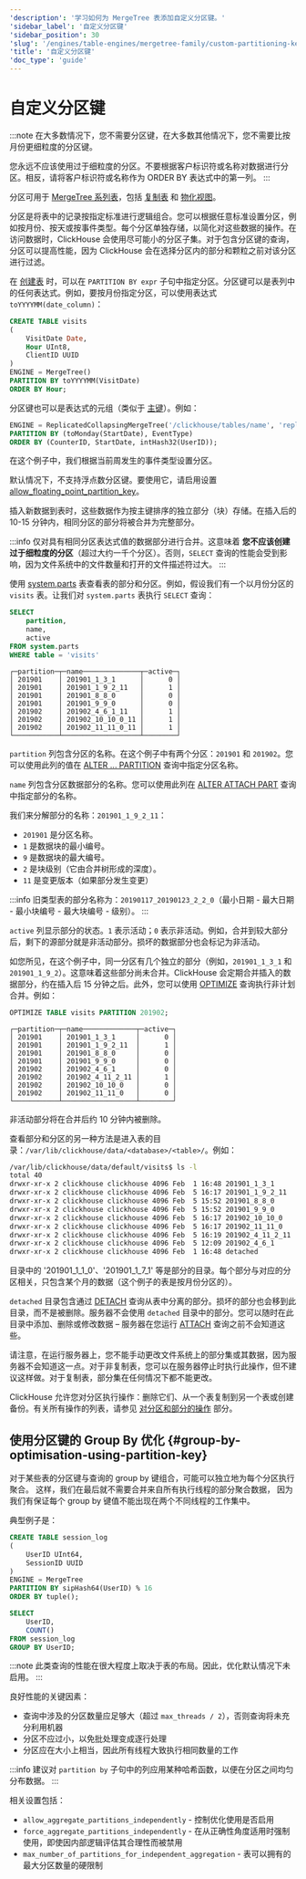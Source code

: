 ```yaml
---
'description': '学习如何为 MergeTree 表添加自定义分区键。'
'sidebar_label': '自定义分区键'
'sidebar_position': 30
'slug': '/engines/table-engines/mergetree-family/custom-partitioning-key'
'title': '自定义分区键'
'doc_type': 'guide'
---
```



# 自定义分区键

:::note
在大多数情况下，您不需要分区键，在大多数其他情况下，您不需要比按月份更细粒度的分区键。

您永远不应该使用过于细粒度的分区。不要根据客户标识符或名称对数据进行分区。相反，请将客户标识符或名称作为 ORDER BY 表达式中的第一列。
:::

分区可用于 [MergeTree 系列表](../../../engines/table-engines/mergetree-family/mergetree.md)，包括 [复制表](../../../engines/table-engines/mergetree-family/replication.md) 和 [物化视图](/sql-reference/statements/create/view#materialized-view)。

分区是将表中的记录按指定标准进行逻辑组合。您可以根据任意标准设置分区，例如按月份、按天或按事件类型。每个分区单独存储，以简化对这些数据的操作。在访问数据时，ClickHouse 会使用尽可能小的分区子集。对于包含分区键的查询，分区可以提高性能，因为 ClickHouse 会在选择分区内的部分和颗粒之前对该分区进行过滤。

在 [创建表](../../../engines/table-engines/mergetree-family/mergetree.md#table_engine-mergetree-creating-a-table) 时，可以在 `PARTITION BY expr` 子句中指定分区。分区键可以是表列中的任何表达式。例如，要按月份指定分区，可以使用表达式 `toYYYYMM(date_column)`：

```sql
CREATE TABLE visits
(
    VisitDate Date,
    Hour UInt8,
    ClientID UUID
)
ENGINE = MergeTree()
PARTITION BY toYYYYMM(VisitDate)
ORDER BY Hour;
```

分区键也可以是表达式的元组（类似于 [主键](../../../engines/table-engines/mergetree-family/mergetree.md#primary-keys-and-indexes-in-queries)）。例如：

```sql
ENGINE = ReplicatedCollapsingMergeTree('/clickhouse/tables/name', 'replica1', Sign)
PARTITION BY (toMonday(StartDate), EventType)
ORDER BY (CounterID, StartDate, intHash32(UserID));
```

在这个例子中，我们根据当前周发生的事件类型设置分区。

默认情况下，不支持浮点数分区键。要使用它，请启用设置 [allow_floating_point_partition_key](../../../operations/settings/merge-tree-settings.md#allow_floating_point_partition_key)。

插入新数据到表时，这些数据作为按主键排序的独立部分（块）存储。在插入后的 10-15 分钟内，相同分区的部分将被合并为完整部分。

:::info
仅对具有相同分区表达式值的数据部分进行合并。这意味着 **您不应该创建过于细粒度的分区**（超过大约一千个分区）。否则，`SELECT` 查询的性能会受到影响，因为文件系统中的文件数量和打开的文件描述符过大。
:::

使用 [system.parts](../../../operations/system-tables/parts.md) 表查看表的部分和分区。例如，假设我们有一个以月份分区的 `visits` 表。让我们对 `system.parts` 表执行 `SELECT` 查询：

```sql
SELECT
    partition,
    name,
    active
FROM system.parts
WHERE table = 'visits'
```

```text
┌─partition─┬─name──────────────┬─active─┐
│ 201901    │ 201901_1_3_1      │      0 │
│ 201901    │ 201901_1_9_2_11   │      1 │
│ 201901    │ 201901_8_8_0      │      0 │
│ 201901    │ 201901_9_9_0      │      0 │
│ 201902    │ 201902_4_6_1_11   │      1 │
│ 201902    │ 201902_10_10_0_11 │      1 │
│ 201902    │ 201902_11_11_0_11 │      1 │
└───────────┴───────────────────┴────────┘
```

`partition` 列包含分区的名称。在这个例子中有两个分区：`201901` 和 `201902`。您可以使用此列的值在 [ALTER ... PARTITION](../../../sql-reference/statements/alter/partition.md) 查询中指定分区名称。

`name` 列包含分区数据部分的名称。您可以使用此列在 [ALTER ATTACH PART](/sql-reference/statements/alter/partition#attach-partitionpart) 查询中指定部分的名称。

我们来分解部分的名称：`201901_1_9_2_11`：

- `201901` 是分区名称。
- `1` 是数据块的最小编号。
- `9` 是数据块的最大编号。
- `2` 是块级别（它由合并树形成的深度）。
- `11` 是变更版本（如果部分发生变更）

:::info
旧类型表的部分名称为：`20190117_20190123_2_2_0`（最小日期 - 最大日期 - 最小块编号 - 最大块编号 - 级别）。
:::

`active` 列显示部分的状态。`1` 表示活动；`0` 表示非活动。例如，合并到较大部分后，剩下的源部分就是非活动部分。损坏的数据部分也会标记为非活动。

如您所见，在这个例子中，同一分区有几个独立的部分（例如，`201901_1_3_1` 和 `201901_1_9_2`）。这意味着这些部分尚未合并。ClickHouse 会定期合并插入的数据部分，约在插入后 15 分钟之后。此外，您可以使用 [OPTIMIZE](../../../sql-reference/statements/optimize.md) 查询执行非计划合并。例如：

```sql
OPTIMIZE TABLE visits PARTITION 201902;
```

```text
┌─partition─┬─name─────────────┬─active─┐
│ 201901    │ 201901_1_3_1     │      0 │
│ 201901    │ 201901_1_9_2_11  │      1 │
│ 201901    │ 201901_8_8_0     │      0 │
│ 201901    │ 201901_9_9_0     │      0 │
│ 201902    │ 201902_4_6_1     │      0 │
│ 201902    │ 201902_4_11_2_11 │      1 │
│ 201902    │ 201902_10_10_0   │      0 │
│ 201902    │ 201902_11_11_0   │      0 │
└───────────┴──────────────────┴────────┘
```

非活动部分将在合并后约 10 分钟内被删除。

查看部分和分区的另一种方法是进入表的目录：`/var/lib/clickhouse/data/<database>/<table>/`。例如：

```bash
/var/lib/clickhouse/data/default/visits$ ls -l
total 40
drwxr-xr-x 2 clickhouse clickhouse 4096 Feb  1 16:48 201901_1_3_1
drwxr-xr-x 2 clickhouse clickhouse 4096 Feb  5 16:17 201901_1_9_2_11
drwxr-xr-x 2 clickhouse clickhouse 4096 Feb  5 15:52 201901_8_8_0
drwxr-xr-x 2 clickhouse clickhouse 4096 Feb  5 15:52 201901_9_9_0
drwxr-xr-x 2 clickhouse clickhouse 4096 Feb  5 16:17 201902_10_10_0
drwxr-xr-x 2 clickhouse clickhouse 4096 Feb  5 16:17 201902_11_11_0
drwxr-xr-x 2 clickhouse clickhouse 4096 Feb  5 16:19 201902_4_11_2_11
drwxr-xr-x 2 clickhouse clickhouse 4096 Feb  5 12:09 201902_4_6_1
drwxr-xr-x 2 clickhouse clickhouse 4096 Feb  1 16:48 detached
```

目录中的 '201901_1_1_0'、'201901_1_7_1' 等是部分的目录。每个部分与对应的分区相关，只包含某个月的数据（这个例子的表是按月份分区的）。

`detached` 目录包含通过 [DETACH](/sql-reference/statements/detach) 查询从表中分离的部分。损坏的部分也会移到此目录，而不是被删除。服务器不会使用 `detached` 目录中的部分。您可以随时在此目录中添加、删除或修改数据 – 服务器在您运行 [ATTACH](/sql-reference/statements/alter/partition#attach-partitionpart) 查询之前不会知道这些。

请注意，在运行服务器上，您不能手动更改文件系统上的部分集或其数据，因为服务器不会知道这一点。对于非复制表，您可以在服务器停止时执行此操作，但不建议这样做。对于复制表，部分集在任何情况下都不能更改。

ClickHouse 允许您对分区执行操作：删除它们、从一个表复制到另一个表或创建备份。有关所有操作的列表，请参见 [对分区和部分的操作](/sql-reference/statements/alter/partition) 部分。

## 使用分区键的 Group By 优化 {#group-by-optimisation-using-partition-key}

对于某些表的分区键与查询的 group by 键组合，可能可以独立地为每个分区执行聚合。
这样，我们在最后就不需要合并来自所有执行线程的部分聚合数据，
因为我们有保证每个 group by 键值不能出现在两个不同线程的工作集中。

典型例子是：

```sql
CREATE TABLE session_log
(
    UserID UInt64,
    SessionID UUID
)
ENGINE = MergeTree
PARTITION BY sipHash64(UserID) % 16
ORDER BY tuple();

SELECT
    UserID,
    COUNT()
FROM session_log
GROUP BY UserID;
```

:::note
此类查询的性能在很大程度上取决于表的布局。因此，优化默认情况下未启用。
:::

良好性能的关键因素：

- 查询中涉及的分区数量应足够大（超过 `max_threads / 2`），否则查询将未充分利用机器
- 分区不应过小，以免批处理变成逐行处理
- 分区应在大小上相当，因此所有线程大致执行相同数量的工作

:::info
建议对 `partition by` 子句中的列应用某种哈希函数，以便在分区之间均匀分布数据。
:::

相关设置包括：

- `allow_aggregate_partitions_independently` - 控制优化使用是否启用
- `force_aggregate_partitions_independently` - 在从正确性角度适用时强制使用，即使因内部逻辑评估其合理性而被禁用
- `max_number_of_partitions_for_independent_aggregation` - 表可以拥有的最大分区数量的硬限制
